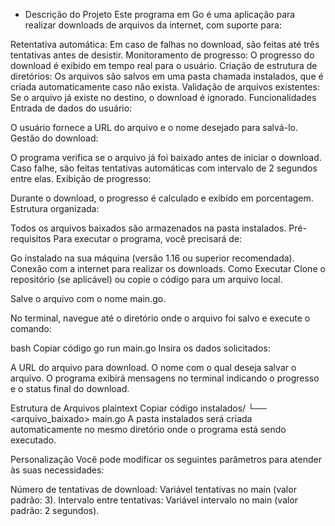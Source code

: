 * Descrição do Projeto
Este programa em Go é uma aplicação para realizar downloads de arquivos da internet, com suporte para:

Retentativa automática: Em caso de falhas no download, são feitas até três tentativas antes de desistir.
Monitoramento de progresso: O progresso do download é exibido em tempo real para o usuário.
Criação de estrutura de diretórios: Os arquivos são salvos em uma pasta chamada instalados, que é criada automaticamente caso não exista.
Validação de arquivos existentes: Se o arquivo já existe no destino, o download é ignorado.
Funcionalidades
Entrada de dados do usuário:

O usuário fornece a URL do arquivo e o nome desejado para salvá-lo.
Gestão do download:

O programa verifica se o arquivo já foi baixado antes de iniciar o download.
Caso falhe, são feitas tentativas automáticas com intervalo de 2 segundos entre elas.
Exibição de progresso:

Durante o download, o progresso é calculado e exibido em porcentagem.
Estrutura organizada:

Todos os arquivos baixados são armazenados na pasta instalados.
Pré-requisitos
Para executar o programa, você precisará de:

Go instalado na sua máquina (versão 1.16 ou superior recomendada).
Conexão com a internet para realizar os downloads.
Como Executar
Clone o repositório (se aplicável) ou copie o código para um arquivo local.

Salve o arquivo com o nome main.go.

No terminal, navegue até o diretório onde o arquivo foi salvo e execute o comando:

bash
Copiar código
go run main.go
Insira os dados solicitados:

A URL do arquivo para download.
O nome com o qual deseja salvar o arquivo.
O programa exibirá mensagens no terminal indicando o progresso e o status final do download.

Estrutura de Arquivos
plaintext
Copiar código
instalados/
  └── <arquivo_baixado>
main.go
A pasta instalados será criada automaticamente no mesmo diretório onde o programa está sendo executado.

Personalização
Você pode modificar os seguintes parâmetros para atender às suas necessidades:

Número de tentativas de download:
Variável tentativas no main (valor padrão: 3).
Intervalo entre tentativas:
Variável intervalo no main (valor padrão: 2 segundos).
